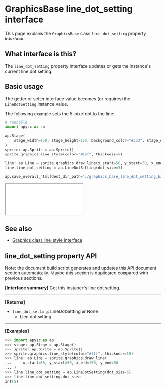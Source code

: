 # GraphicsBase line_dot_setting interface

This page explains the `GraphicsBase` class `line_dot_setting` property interface.

## What interface is this?

The `line_dot_setting` property interface updates or gets the instance's current line dot setting.

## Basic usage

The getter or setter interface value becomes (or requires) the `LineDotSetting` instance value.

The following example sets the 5-pixel dot to the line:

```py
# runnable
import apysc as ap

ap.Stage(
    stage_width=250, stage_height=100, background_color="#333", stage_elem_id="stage"
)
sprite: ap.Sprite = ap.Sprite()
sprite.graphics.line_style(color="#0af", thickness=5)

line: ap.Line = sprite.graphics.draw_line(x_start=50, y_start=50, x_end=200, y_end=50)
line.line_dot_setting = ap.LineDotSetting(dot_size=5)

ap.save_overall_html(dest_dir_path="./graphics_base_line_dot_setting_basic_usage/")
```

<iframe src="static/graphics_base_line_dot_setting_basic_usage/index.html" width="250" height="100"></iframe>

## See also

- [Graphics class line_style interface](graphics_line_style.md)


## line_dot_setting property API

<!-- Docstring: apysc._display.line_dot_setting_interface.LineDotSettingInterface.line_dot_setting -->

<span class="inconspicuous-txt">Note: the document build script generates and updates this API document section automatically. Maybe this section is duplicated compared with previous sections.</span>

**[Interface summary]** Get this instance's line dot setting.<hr>

**[Returns]**

- `line_dot_setting`: LineDotSetting or None
  - Lien dot setting.

<hr>

**[Examples]**

```py
>>> import apysc as ap
>>> stage: ap.Stage = ap.Stage()
>>> sprite: ap.Sprite = ap.Sprite()
>>> sprite.graphics.line_style(color="#fff", thickness=10)
>>> line: ap.Line = sprite.graphics.draw_line(
...     x_start=50, y_start=50, x_end=150, y_end=50
... )
>>> line.line_dot_setting = ap.LineDotSetting(dot_size=5)
>>> line.line_dot_setting.dot_size
Int(5)
```